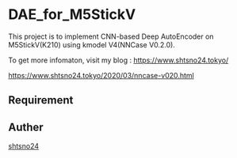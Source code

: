 # DAE_for_M5StickV  

This project is to implement CNN-based Deep AutoEncoder on M5StickV(K210) using kmodel V4(NNCase V0.2.0).

To get more infomaton, visit my blog : https://www.shtsno24.tokyo/

https://www.shtsno24.tokyo/2020/03/nncase-v020.html

## Requirement

## Auther
[shtsno24](https://github.com/shtsno24)
